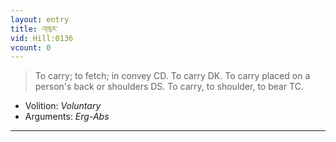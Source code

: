 ```yaml
---
layout: entry
title: འཁུར་
vid: Hill:0136
vcount: 0
---
```

> To carry; to fetch; in convey CD\. To carry DK\. To carry placed on a person's back or shoulders DS\. To carry, to shoulder, to bear TC\.

* Volition: _Voluntary_
* Arguments: _Erg-Abs_

---

